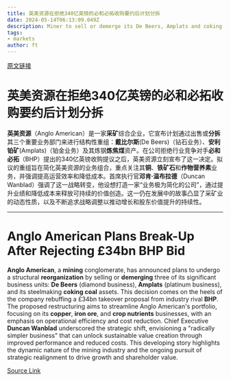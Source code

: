 ```yaml
---
title: 英美资源在拒绝340亿英镑的必和必拓收购要约后计划分拆
date: 2024-05-14T06:13:09.049Z
description: Miner to sell or demerge its De Beers, Amplats and coking coal businesses
tags: 
- markets
author: ft
---
```


[原文链接](https://ft.com/content/f7487018-726e-4854-8165-dda1612e893f)

# 英美资源在拒绝340亿英镑的必和必拓收购要约后计划分拆

**英美资源**（Anglo American）是一家**采矿**综合企业，它宣布计划通过出售或**分拆**其三个重要业务部门来进行结构性重组：**戴比尔斯**(De Beers)（钻石业务）、**安利铂矿**(Amplats)（铂金业务）及其炼钢**炼焦煤**资产。在公司拒绝行业竞争对手**必和必拓**（BHP）提出的340亿英镑收购提议之后，英美资源立刻宣布了这一决定。拟议的重组旨在简化英美资源的业务组合，重点关注其**铜**、**铁矿石**和**作物营养素**业务，并强调提高运营效率和降低成本。首席执行官**邓肯·温布拉德**（Duncan Wanblad）强调了这一战略转变，他设想打造一家“业务极为简化的公司”，通过提升业绩和降低成本来释放可持续的价值创造。这一仍在发展中的故事凸显了采矿业的动态性质，以及不断追求战略调整以推动增长和股东价值提升的持续性。

---

# Anglo American Plans Break-Up After Rejecting £34bn BHP Bid 

**Anglo American**, a **mining** conglomerate, has announced plans to undergo a structural **reorganization** by selling or **demerging** three of its significant business units: **De Beers** (diamond business), **Amplats** (platinum business), and its steelmaking **coking coal** assets. This decision comes on the heels of the company rebuffing a £34bn takeover proposal from industry rival **BHP**. The proposed restructuring aims to streamline Anglo American's portfolio, focusing on its **copper**, **iron ore**, and **crop nutrients** businesses, with an emphasis on operational efficiency and cost reduction. Chief Executive **Duncan Wanblad** underscored the strategic shift, envisioning a "radically simpler business" that can unlock sustainable value creation through improved performance and reduced costs. This developing story highlights the dynamic nature of the mining industry and the ongoing pursuit of strategic realignment to drive growth and shareholder value.

[Source Link](https://ft.com/content/f7487018-726e-4854-8165-dda1612e893f)

